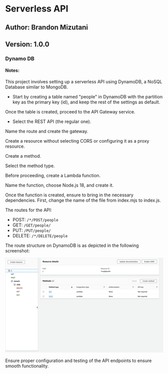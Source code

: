 # Serverless API

## Author: Brandon Mizutani  
## Version: 1.0.0  

### Dynamo DB

#### Notes:

This project involves setting up a serverless API using DynamoDB, a NoSQL Database similar to MongoDB.

- Start by creating a table named "people" in DynamoDB with the partition key as the primary key (id), and keep the rest of the settings as default.

Once the table is created, proceed to the API Gateway service.

- Select the REST API (the regular one).

Name the route and create the gateway.

Create a resource without selecting CORS or configuring it as a proxy resource.

Create a method.

Select the method type.

Before proceeding, create a Lambda function.

Name the function, choose Node.js 18, and create it.

Once the function is created, ensure to bring in the necessary dependencies. First, change the name of the file from index.mjs to index.js.

The routes for the API:

- POST: `/*/POST/people`
- GET: `/GET/people/`
- PUT: `/PUT/people/`
- DELETE: `/*/DELETE/people`

The route structure on DynamoDB is as depicted in the following screenshot:

![DynamoDB](./screenshot-3.png)

Ensure proper configuration and testing of the API endpoints to ensure smooth functionality.
